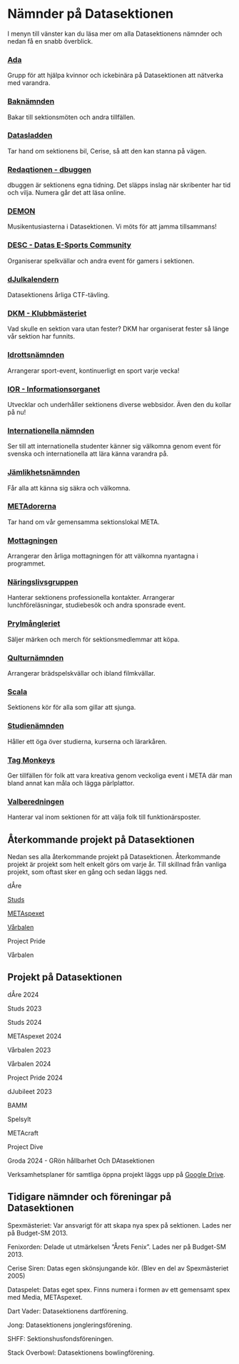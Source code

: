 # Nämnder på Datasektionen

I menyn till vänster kan du läsa mer om alla Datasektionens nämnder och nedan få en snabb överblick.

### [Ada](/namnder/ada)

Grupp för att hjälpa kvinnor och ickebinära på Datasektionen att nätverka med varandra.

### [Baknämnden](/namnder/baknamnden)

Bakar till sektionsmöten och andra tillfällen.

### [Datasladden](/namnder/datasladden)

Tar hand om sektionens bil, Cerise, så att den kan stanna på vägen.

### [Redaqtionen - dbuggen](http://dbu.gg)

dbuggen är sektionens egna tidning. Det släpps inslag när skribenter har tid och vilja. Numera går det att läsa online.

### [DEMON](/namnder/demon)

Musikentusiasterna i Datasektionen. Vi möts för att jamma tillsammans!

### [DESC - Datas E-Sports Community](/namnder/desc)

Organiserar spelkvällar och andra event för gamers i sektionen.

### [dJulkalendern](/namnder/djulkalendern)

Datasektionens årliga CTF-tävling. <img style="height: 1em" src="https://cdn.discordapp.com/emojis/1056826137994596413.webp?size=32&quality=lossless">

### [DKM - Klubbmästeriet](/namnder/dkm)

Vad skulle en sektion vara utan fester? DKM har organiserat fester så länge vår sektion har funnits.

### [Idrottsnämnden](/namnder/idrottsnamnden)

Arrangerar sport-event, kontinuerligt en sport varje vecka!

### [IOR - Informationsorganet](/namnder/informationsorganet)

Utvecklar och underhåller sektionens diverse webbsidor. Även den du kollar på nu!

### [Internationella nämnden](/namnder/internationella-namnden)

Ser till att internationella studenter känner sig välkomna genom event för svenska och internationella att lära känna varandra på.

### [Jämlikhetsnämnden](/namnder/jamlikhetsnamnden)

Får alla att känna sig säkra och välkomna.

### [METAdorerna](/namnder/metadorerna)

Tar hand om vår gemensamma sektionslokal META.

### [Mottagningen](/namnder/mottagningen)

Arrangerar den årliga mottagningen för att välkomna nyantagna i programmet.

### [Näringslivsgruppen](/namnder/naringslivsgruppen)

Hanterar sektionens professionella kontakter. Arrangerar lunchföreläsningar, studiebesök och andra sponsrade event.

### [Prylmångleriet](/namnder/prylmangleriet)

Säljer märken och merch för sektionsmedlemmar att köpa.

### [Qulturnämnden](/namnder/qulturnamnden)

Arrangerar brädspelskvällar och ibland filmkvällar.

### [Scala](/namnder/scala)

Sektionens kör för alla som gillar att sjunga.

### [Studienämnden](/namnder/studienamnden)

Håller ett öga över studierna, kurserna och lärarkåren.

### [Tag Monkeys](/namnder/tag-monkeys)

Ger tillfällen för folk att vara kreativa genom veckoliga event i META där man bland annat kan måla och lägga pärlplattor.

### [Valberedningen](/namnder/valberedningen)

Hanterar val inom sektionen för att välja folk till funktionärsposter.

## Återkommande projekt på Datasektionen

Nedan ses alla återkommande projekt på Datasektionen. Återkommande projekt är projekt som helt enkelt görs om varje år. Till skillnad från vanliga projekt, som oftast sker en gång och sedan läggs ned.

dÅre

[Studs](https://studieresan.se)

[METAspexet](http://metaspexet.se)

[Vårbalen](https://www.facebook.com/dvarbalen/?fref=tag)

Project Pride

Vårbalen

## Projekt på Datasektionen

dÅre 2024

Studs 2023

Studs 2024

METAspexet 2024

Vårbalen 2023

Vårbalen 2024

Project Pride 2024

dJubileet 2023

BAMM

Spelsylt

METAcraft

Project Dive

Groda 2024 - GRön hållbarhet Och DAtasektionen

Verksamhetsplaner för samtliga öppna projekt läggs upp på [Google Drive](https://dsekt.se/vp-projekt).

## Tidigare nämnder och föreningar på Datasektionen

Spexmästeriet: Var ansvarigt för att skapa nya spex på sektionen. Lades ner på Budget-SM 2013.

Fenixorden: Delade ut utmärkelsen “Årets Fenix”. Lades ner på Budget-SM 2013.

Cerise Siren: Datas egen skönsjungande kör. (Blev en del av Spexmästeriet 2005)

Dataspelet: Datas eget spex. Finns numera i formen av ett gemensamt spex med Media, METAspexet.

Dart Vader: Datasektionens dartförening.

Jong: Datasektionens jongleringsförening.

SHFF: Sektionshusfondsföreningen.

Stack Overbowl: Datasektionens bowlingförening.
